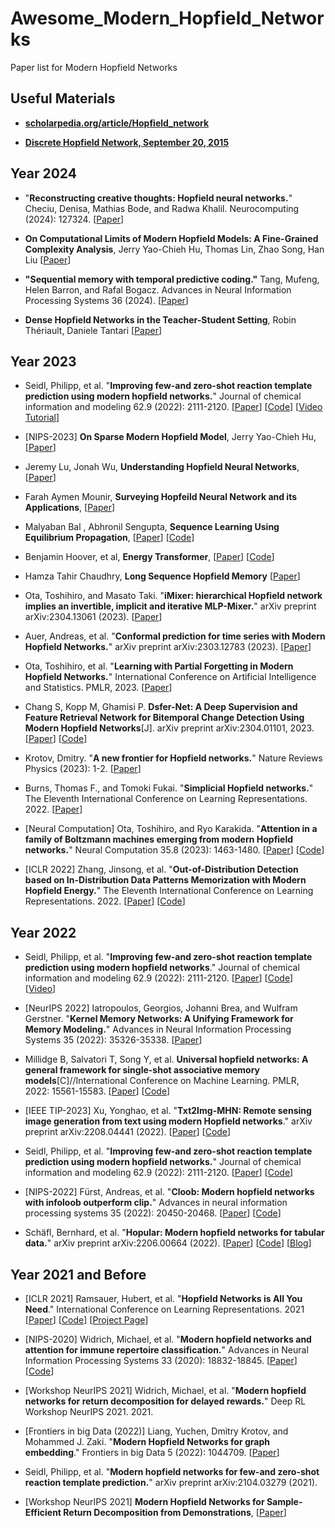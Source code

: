 # Awesome_Modern_Hopfield_Networks
Paper list for Modern Hopfield Networks 


## Useful Materials 

* [**scholarpedia.org/article/Hopfield_network**](http://scholarpedia.org/article/Hopfield_network)

* [**Discrete Hopfield Network, September 20, 2015**](http://neupy.com/2015/09/20/discrete_hopfield_network.html) 





## Year 2024 

* "**Reconstructing creative thoughts: Hopfield neural networks.**" Checiu, Denisa, Mathias Bode, and Radwa Khalil.  Neurocomputing (2024): 127324.
  [[Paper](https://www.sciencedirect.com/science/article/pii/S092523122400095X)]

* **On Computational Limits of Modern Hopfield Models: A Fine-Grained Complexity Analysis**, Jerry Yao-Chieh Hu, Thomas Lin, Zhao Song, Han Liu
  [[Paper](https://arxiv.org/abs/2402.04520)]

* **"Sequential memory with temporal predictive coding."** Tang, Mufeng, Helen Barron, and Rafal Bogacz. Advances in Neural Information Processing Systems 36 (2024).
  [[Paper](https://proceedings.neurips.cc/paper_files/paper/2023/hash/8a8b9c7f979e8819a7986b3ef825c08a-Abstract-Conference.html)]

* **Dense Hopfield Networks in the Teacher-Student Setting**, Robin Thériault, Daniele Tantari
  [[Paper](https://arxiv.org/abs/2401.04191)]


## Year 2023 
* Seidl, Philipp, et al. "**Improving few-and zero-shot reaction template prediction using modern hopfield networks.**" Journal of chemical information and modeling 62.9 (2022): 2111-2120.
  [[Paper](https://pubs.acs.org/doi/full/10.1021/acs.jcim.1c01065)]
  [[Code](https://github.com/ml-jku/mhn-react)]
  [[Video Tutorial](https://www.youtube.com/watch?v=xv3blKfpPww&ab_channel=ValenceLabs)]
  
* [NIPS-2023] **On Sparse Modern Hopfield Model**, Jerry Yao-Chieh Hu,
[[Paper](https://arxiv.org/abs/2309.12673)] 

* Jeremy Lu, Jonah Wu, **Understanding Hopfield Neural Networks**, [[Paper](https://jeremylu43.github.io/images/AMATH383%20-Final%20Paper.pdf)]

* Farah Aymen Mounir, **Surveying Hopfeild Neural Network and its Applications**, [[Paper](https://www.researchgate.net/profile/Farah-Aymen-3/publication/373844541_Surveying_Hopfeild_Neural_Network_and_its_Applications/links/650055b125ee6b7564e6a553/Surveying-Hopfeild-Neural-Network-and-its-Applications.pdf)] 

* Malyaban Bal , Abhronil Sengupta, **Sequence Learning Using Equilibrium Propagation**,
[[Paper](https://arxiv.org/pdf/2209.09626.pdf)] [[Code](https://github.com/NeuroCompLab-psu/EqProp-SeqLearning)] 

* Benjamin Hoover, et al, **Energy Transformer**,
[[Paper](https://arxiv.org/pdf/2302.07253.pdf)]
[[Code](https://github.com/bhoov/energy-transformer-jax)]

* Hamza Tahir Chaudhry, **Long Sequence Hopfield Memory** 
[[Paper](https://arxiv.org/abs/2306.04532)] 
  
* Ota, Toshihiro, and Masato Taki. "**iMixer: hierarchical Hopfield network implies an invertible, implicit and iterative MLP-Mixer.**" arXiv preprint arXiv:2304.13061 (2023).
[[Paper](https://arxiv.org/pdf/2304.13061.pdf)] 

* Auer, Andreas, et al. "**Conformal prediction for time series with Modern Hopfield Networks.**" arXiv preprint arXiv:2303.12783 (2023).
[[Paper](https://arxiv.org/pdf/2303.12783.pdf)]

* Ota, Toshihiro, et al. "**Learning with Partial Forgetting in Modern Hopfield Networks.**" International Conference on Artificial Intelligence and Statistics. PMLR, 2023.
[[Paper](https://proceedings.mlr.press/v206/ota23a/ota23a.pdf)]

* Chang S, Kopp M, Ghamisi P. **Dsfer-Net: A Deep Supervision and Feature Retrieval Network for Bitemporal Change Detection Using Modern Hopfield Networks**[J]. arXiv preprint arXiv:2304.01101, 2023.
[[Paper](https://arxiv.org/abs/2304.01101)] [[Code](https://github.com/ShizhenChang/Dsfer-Net)]

* Krotov, Dmitry. "**A new frontier for Hopfield networks.**" Nature Reviews Physics (2023): 1-2.
[[Paper](https://www.nature.com/articles/s42254-023-00595-y)]

* Burns, Thomas F., and Tomoki Fukai. "**Simplicial Hopfield networks.**" The Eleventh International Conference on Learning Representations. 2022.
[[Paper](https://arxiv.org/abs/2305.05179)]

* [Neural Computation] Ota, Toshihiro, and Ryo Karakida. "**Attention in a family of Boltzmann machines emerging from modern Hopfield networks.**" Neural Computation 35.8 (2023): 1463-1480.
[[Paper](https://arxiv.org/pdf/2212.04692.pdf)] [[Code](https://github.com/Toshihiro-Ota/AttnBM)]

* [ICLR 2022] Zhang, Jinsong, et al. "**Out-of-Distribution Detection based on In-Distribution Data Patterns Memorization with Modern Hopfield Energy.**" The Eleventh International Conference on Learning Representations. 2022. [[Paper](https://openreview.net/forum?id=KkazG4lgKL)] [[Code](https://github.com/zjs975584714/SHE)] 


## Year 2022 

* Seidl, Philipp, et al. "**Improving few-and zero-shot reaction template prediction using modern hopfield networks**." Journal of chemical information and modeling 62.9 (2022): 2111-2120.
  [[Paper](https://pubs.acs.org/doi/epdf/10.1021/acs.jcim.1c01065)]
  [[Code](https://github.com/ml-jku/mhn-react)]
  [[Video](https://youtu.be/xv3blKfpPww?si=NsnaoYOIgdKW_bYe)]

* [NeurIPS 2022] Iatropoulos, Georgios, Johanni Brea, and Wulfram Gerstner. "**Kernel Memory Networks: A Unifying Framework for Memory Modeling.**" Advances in Neural Information Processing Systems 35 (2022): 35326-35338. [[Paper](https://proceedings.neurips.cc/paper_files/paper/2022/file/e55d081280e79e714debf2902e18eb69-Paper-Conference.pdf)] 

* Millidge B, Salvatori T, Song Y, et al. **Universal hopfield networks: A general framework for single-shot associative memory models**[C]//International Conference on Machine Learning. PMLR, 2022: 15561-15583.
[[Paper](https://proceedings.mlr.press/v162/millidge22a.html)]
[[Code](https://github.com/BerenMillidge/Theory_Associative_Memory)] 

* [IEEE TIP-2023] Xu, Yonghao, et al. "**Txt2Img-MHN: Remote sensing image generation from text using modern Hopfield networks**." arXiv preprint arXiv:2208.04441 (2022). 
[[Paper](https://arxiv.org/abs/2208.04441)] [[Code](https://github.com/YonghaoXu/Txt2Img-MHN)]

* Seidl, Philipp, et al. "**Improving few-and zero-shot reaction template prediction using modern hopfield networks.**" Journal of chemical information and modeling 62.9 (2022): 2111-2120.
[[Paper](https://pubs.acs.org/doi/full/10.1021/acs.jcim.1c01065)] [[Code](http://github.com/ml-jku/mhn-react)]

* [NIPS-2022] Fürst, Andreas, et al. "**Cloob: Modern hopfield networks with infoloob outperform clip.**" Advances in neural information processing systems 35 (2022): 20450-20468.
[[Paper](https://proceedings.neurips.cc/paper_files/paper/2022/file/8078e76f913e31b8467e85b4c0f0d22b-Paper-Conference.pdf)] [[Code](https://github.com/ml-jku/cloob)]

* Schäfl, Bernhard, et al. "**Hopular: Modern hopfield networks for tabular data.**" arXiv preprint arXiv:2206.00664 (2022).
[[Paper](https://arxiv.org/abs/2206.00664)]
[[Code](https://github.com/ml-jku/hopular)]
[[Blog](https://ml-jku.github.io/hopular/)]



## Year 2021 and Before 
* [ICLR 2021] Ramsauer, Hubert, et al. "**Hopfield Networks is All You Need**." International Conference on Learning Representations. 2021
[[Paper](https://openreview.net/forum?id=tL89RnzIiCd)] [[Code](https://github.com/ml-jku/hopfield-layers)] [[Project Page](https://ml-jku.github.io/hopfield-layers/)]

* [NIPS-2020] Widrich, Michael, et al. "**Modern hopfield networks and attention for immune repertoire classification.**" Advances in Neural Information Processing Systems 33 (2020): 18832-18845.
[[Paper](https://proceedings.neurips.cc/paper_files/paper/2020/file/da4902cb0bc38210839714ebdcf0efc3-Paper.pdf)] [[Code](https://github.com/ml-jku/DeepRC)]

* [Workshop NeurIPS 2021] Widrich, Michael, et al. "**Modern hopfield networks for return decomposition for delayed rewards.**" Deep RL Workshop NeurIPS 2021. 2021.

* [Frontiers in big Data (2022)] Liang, Yuchen, Dmitry Krotov, and Mohammed J. Zaki. "**Modern Hopfield Networks for graph embedding**." Frontiers in big Data 5 (2022): 1044709. [[Paper](https://www.frontiersin.org/articles/10.3389/fdata.2022.1044709/full)]

* Seidl, Philipp, et al. "**Modern hopfield networks for few-and zero-shot reaction template prediction.**" arXiv preprint arXiv:2104.03279 (2021).

* [Workshop NeurIPS 2021] **Modern Hopfield Networks for Sample-Efficient Return Decomposition from Demonstrations**, [[Paper](https://offline-rl-neurips.github.io/2021/pdf/15.pdf)] 








